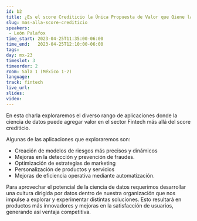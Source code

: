 ```yaml
---
id: b2
title: ¿Es el score Crediticio la Única Propuesta de Valor que Qiene la Ciencia de Datos?
slug: mas-alla-score-crediticio
speakers:
 - León Palafox
time_start: 2023-04-25T11:35:00-06:00
time_end:   2023-04-25T12:10:00-06:00 
tags:
day: mx-23
timeslot: 3
timeorder: 2
room: Sala 1 (México 1-2)
language: 
track: fintech
live_url: 
slides: 
video: 
---
```


En esta charla exploraremos el diverso rango de aplicaciones donde la ciencia de datos puede agregar valor en el sector Fintech más allá del score crediticio. 

Algunas de las aplicaciones que exploraremos son: 
* Creación de modelos de riesgos más precisos y dinámicos
* Mejoras en la detección y prevención de fraudes. 
* Optimización de estrategias de marketing
* Personalización de productos y servicios
* Mejoras de eficiencia operativa mediante automatización.

Para aprovechar el potencial de la ciencia de datos requerimos desarrollar una cultura dirigida por datos dentro de nuestra organización que nos impulse a explorar y experimentar distintas soluciones. Esto resultará en productos más innovadores y mejoras en la satisfacción de usuarios, generando así ventaja competitiva.

